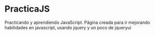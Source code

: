 # PracticaJS
Practicando y aprendiendo JavaScript.
Página creada para ir mejorando habilidades en javascript, usando jquery y un poco de jqueryui

